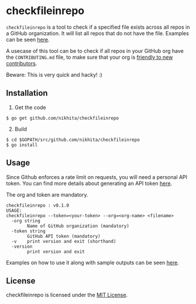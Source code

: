 # checkfileinrepo

`checkfileinrepo` is a tool to check if a specified file exists across all repos in a GitHub organization.
It will list all repos that do not have the file. Examples can be seen [here](examples.md).

A usecase of this tool can be to check if all repos in your GitHub org have the `CONTRIBUTING.md` file,
to make sure that your org is [friendly to new contributors](https://blog.github.com/2012-09-17-contributing-guidelines/).

Beware: This is very quick and hacky! :)

## Installation

1. Get the code

```
$ go get github.com/nikhita/checkfileinrepo
```

2. Build

```
$ cd $GOPATH/src/github.com/nikhita/checkfileinrepo
$ go install
```

## Usage

Since Github enforces a rate limit on requests, you will need a personal API token. You can find more details about generating an API token [here](https://github.com/blog/1509-personal-api-tokens).

The org and token are mandatory.

```
checkfileinrepo : v0.1.0
USAGE:
checkfileinrepo --token=<your-token> --org=<org-name> <filename>
  -org string
    	Name of GitHub organization (mandatory)
  -token string
    	GitHub API token (mandatory)
  -v	print version and exit (shorthand)
  -version
    	print version and exit
```

Examples on how to use it along with sample outputs can be seen [here](examples.md).

## License

checkfileinrepo is licensed under the [MIT License](/LICENSE).
